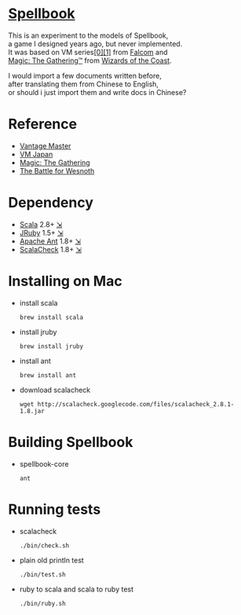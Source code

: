 
# [Spellbook](http://spbk.org)

This is an experiment to the models of Spellbook,<br/>
a game I designed years ago, but never implemented.<br/>
It was based on VM series[[0]][VM][[1]][VMJ] from [Falcom][] and<br/>
[Magic: The Gathering&trade;][MTG] from [Wizards of the Coast][WotC].

I would import a few documents written before,<br/>
after translating them from Chinese to English,<br/>
or should i just import them and write docs in Chinese?

[falcom]:  http://en.wikipedia.org/wiki/Nihon_Falcom
[WotC]:    http://en.wikipedia.org/wiki/Wizards_of_the_Coast

# Reference

* [Vantage Master][VM]
* [VM Japan][VMJ]
* [Magic: The Gathering][MTG]
* [The Battle for Wesnoth][Wesnoth]

[VM]:      http://en.wikipedia.org/wiki/Vantage_Master
[VMJ]:     http://ja.wikipedia.org/wiki/VM_JAPAN
[MTG]:     http://en.wikipedia.org/wiki/Magic:_The_Gathering
[Wesnoth]: http://en.wikipedia.org/wiki/The_Battle_for_Wesnoth

# Dependency

* [Scala][] 2.8+ [&#8690;][d-scala]
* [JRuby][] 1.5+ [&#8690;][d-jruby]
* [Apache Ant][ant] 1.8+ [&#8690;][d-ant]
* [ScalaCheck][scheck] 1.8+ [&#8690;][d-scheck]

[scala]:   http://en.wikipedia.org/wiki/Scala_(programming_language)
[jruby]:   http://en.wikipedia.org/wiki/JRuby
[ant]:     http://en.wikipedia.org/wiki/Apache_Ant
[scheck]:  http://en.wikipedia.org/wiki/QuickCheck#cite_note-9

[d-scala]: http://www.scala-lang.org/downloads
[d-jruby]: http://www.jruby.org/download
[d-ant]:   http://ant.apache.org/bindownload.cgi
[d-scheck]:http://code.google.com/p/scalacheck/downloads/list

# Installing on Mac

* install scala

  `brew install scala`

* install jruby

  `brew install jruby`

* install ant

  `brew install ant`

* download scalacheck

  `wget http://scalacheck.googlecode.com/files/scalacheck_2.8.1-1.8.jar`

# Building Spellbook

* spellbook-core

  `ant`

# Running tests

* scalacheck

  `./bin/check.sh`

* plain old println test

  `./bin/test.sh`

* ruby to scala and scala to ruby test

  `./bin/ruby.sh`
